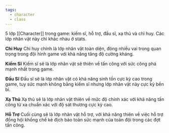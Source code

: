 ```yaml
---
tags:
  - character
  - class
---
```

5 lớp [[Character]] trong game: kiếm sĩ, hỗ trợ, đấu sĩ, xạ thủ và chỉ huy. 
Các lớp nhân vật này chỉ khác nhau ở stats.

**Chỉ Huy**
Chỉ huy chính là lớp nhân vật toàn diện, đóng nhiều vai trong quan trọng trong đội hình game với khả năng tăng độ cường kháng. 

**Kiếm Sĩ**
Kiếm sĩ sẽ là lớp nhân vật sẽ thiên về tấn công với sức công phá mạnh nhất trong game. 

**Đấu Sĩ**
Đấu sĩ sẽ là lớp nhân vật có khả năng sinh tồn cực kỳ cao trong game, tuy sức mạnh không bằng kiếm sĩ nhưng lớp nhân vật này cực kỳ bền bỉ. 

**Xạ Thủ**
Xạ thủ sẽ là lớp nhân vật thiên về mức độ chính xác với khả năng tấn công từ xa chuẩn xác với độ sát thương cực kỳ cao. 

**Hỗ Trợ**
Cuối cùng sẽ là lớp nhân vật hỗ trợ, với khả năng thiên về việc hỗ trợ đồng hội khống chế kẻ địch bảo toàn sức mạnh của toàn đội trong các đợt tấn công. 
